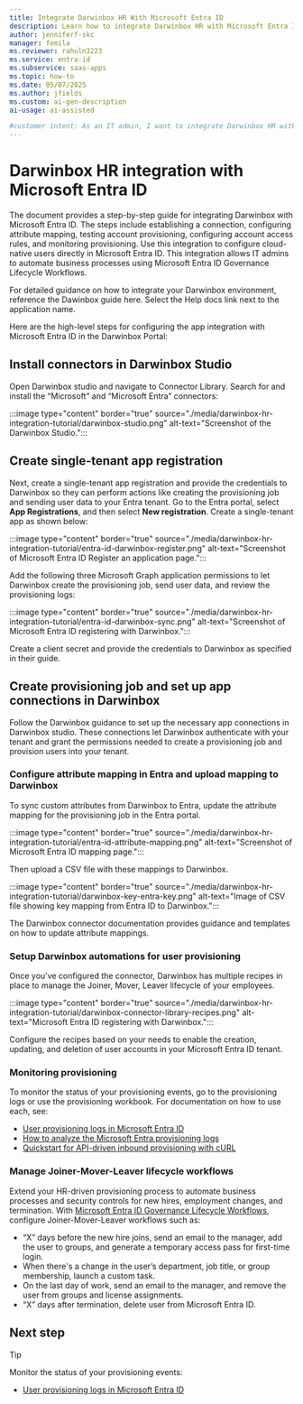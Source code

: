 ```yaml
---
title: Integrate Darwinbox HR With Microsoft Entra ID
description: Learn how to integrate Darwinbox HR with Microsoft Entra ID to automate user provisioning, manage lifecycle workflows, and streamline HR-driven processes. 
author: jenniferf-skc
manager: femila
ms.reviewer: rahuln3223
ms.service: entra-id
ms.subservice: saas-apps
ms.topic: how-to
ms.date: 05/07/2025
ms.author: jfields
ms.custom: ai-gen-description
ai-usage: ai-assisted

#customer intent: As an IT admin, I want to integrate Darwinbox HR with Microsoft Entra ID so that I can automate user provisioning and lifecycle workflows.
---
```



# Darwinbox HR integration with Microsoft Entra ID

The document provides a step-by-step guide for integrating Darwinbox with Microsoft Entra ID. The steps include establishing a connection, configuring attribute mapping, testing account provisioning, configuring account access rules, and monitoring provisioning. Use this integration to configure cloud-native users directly in Microsoft Entra ID. This integration allows IT admins to automate business processes using Microsoft Entra ID Governance Lifecycle Workflows.

For detailed guidance on how to integrate your Darwinbox environment, reference the Dawinbox guide here. Select the Help docs link next to the application name.

Here are the high-level steps for configuring the app integration with Microsoft Entra ID in the Darwinbox Portal:


## Install connectors in Darwinbox Studio
Open Darwinbox studio and navigate to Connector Library. Search for and install the “Microsoft” and “Microsoft Entra” connectors: 

:::image type="content" border="true" source="./media/darwinbox-hr-integration-tutorial/darwinbox-studio.png" alt-text="Screenshot of the Darwinbox Studio.":::

## Create single-tenant app registration
Next, create a single-tenant app registration and provide the credentials to Darwinbox so they can perform actions like creating the provisioning job and sending user data to your Entra tenant.
Go to the Entra portal, select **App Registrations**, and then select **New registration**. Create a single-tenant app as shown below:

:::image type="content" border="true" source="./media/darwinbox-hr-integration-tutorial/entra-id-darwinbox-register.png" alt-text="Screenshot of Microsoft Entra ID Register an application page.":::

Add the following three Microsoft Graph application permissions to let Darwinbox create the provisioning job, send user data, and review the provisioning logs:

:::image type="content" border="true" source="./media/darwinbox-hr-integration-tutorial/entra-id-darwinbox-sync.png" alt-text="Screenshot of Microsoft Entra ID registering with Darwinbox.":::

Create a client secret and provide the credentials to Darwinbox as specified in their guide.

## Create  provisioning job and set up app connections in Darwinbox

Follow the Darwinbox guidance to set up the necessary app connections in Darwinbox studio. These connections let Darwinbox authenticate with your tenant and grant the permissions needed to create a provisioning job and provision users into your tenant.

### Configure attribute mapping in Entra and upload mapping to Darwinbox

To sync custom attributes from Darwinbox to Entra, update the attribute mapping for the provisioning job in the Entra portal. 

:::image type="content" border="true" source="./media/darwinbox-hr-integration-tutorial/entra-id-attribute-mapping.png" alt-text="Screenshot of Microsoft Entra ID mapping page.":::

Then upload a CSV file with these mappings to Darwinbox.

:::image type="content" border="true" source="./media/darwinbox-hr-integration-tutorial/darwinbox-key-entra-key.png" alt-text="Image of CSV file showing key mapping from Entra ID to Darwinbox.":::

The Darwinbox connector documentation provides guidance and templates on how to update attribute mappings.

### Setup Darwinbox automations for user provisioning

Once you’ve configured the connector, Darwinbox has multiple recipes in place to manage the Joiner, Mover, Leaver lifecycle of your employees. 

:::image type="content" border="true" source="./media/darwinbox-hr-integration-tutorial/darwinbox-connector-library-recipes.png" alt-text="Microsoft Entra ID registering with Darwinbox.":::

Configure the recipes based on your needs to enable the creation, updating, and deletion of user accounts in your Microsoft Entra ID tenant. 

### Monitoring provisioning

To monitor the status of your provisioning events, go to the provisioning logs or use the provisioning workbook. For documentation on how to use each, see:
-	[User provisioning logs in Microsoft Entra ID](~/identity/monitoring-health/concept-provisioning-logs.md)
-	[How to analyze the Microsoft Entra provisioning logs](~/identity/monitoring-health/howto-analyze-provisioning-logs.md)
-	[Quickstart for API-driven inbound provisioning with cURL](~/identity/app-provisioning/inbound-provisioning-api-curl-tutorial.md#verify-processing-of-the-bulk-request-payload)

### Manage Joiner-Mover-Leaver lifecycle workflows

Extend your HR-driven provisioning process to automate business processes and security controls for new hires, employment changes, and termination. With [Microsoft Entra ID Governance Lifecycle Workflows](~/id-governance/what-are-lifecycle-workflows.md), configure Joiner-Mover-Leaver workflows such as:

-	“X” days before the new hire joins, send an email to the manager, add the user to groups, and generate a temporary access pass for first-time login.
-	When there's a change in the user’s department, job title, or group membership, launch a custom task.
-	On the last day of work, send an email to the manager, and remove the user from groups and license assignments.
-	“X” days after termination, delete user from Microsoft Entra ID.


## Next step
> [!TIP]
> Monitor the status of your provisioning events: 
> 
> - [User provisioning logs in Microsoft Entra ID](~/identity/monitoring-health/concept-provisioning-logs.md)
